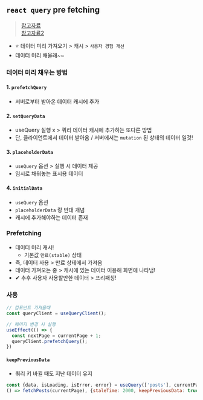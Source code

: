 ## `react query` pre fetching
> [참고자료](https://choi-hyunho.tistory.com/104) <br>
> [참고자료2](https://velog.io/@pjh1011409/React-Query-Pagination-Pre-fetching)
- ⭐ 데이터 미리 가져오기 > 캐시 > `사용자 경험 개선`
- 데이터 미리 채울래~~

### 데이터 미리 채우는 방법
#### 1. `prefetchQuery`
- 서버로부터 받아온 데이터 캐시에 추가
#### 2. `setQueryData`
- useQuery 실행 x > 쿼리 데이터 캐시에 추가하는 또다른 방법
- 단, 클라이언트에서 데이터 받아옴 / 서버에서는 `mutation` 된 상태의 데이터 일것!
#### 3. `placeholderData`
- `useQuery` 옵션 > 실행 시 데이터 제공
- 임시로 채워놓는 표시용 데이터
#### 4. `initialData`
- `useQuery` 옵션
- `placeholderData` 랑 반대 개념
- 캐시에 추가해야하는 데이터 존재

### Prefetching
- 데이터 미리 캐시!
  - 기본값 `만료(stable)` 상태
- 즉, 데이터 사용 > 만료 상테에서 가져옴
- 데이터 가져오는 중 > 캐시에 있는 데이터 이용해 화면에 나타냄!
- ✔ 추후 사용자 사용할만한 데이터 > 프리패칭!

### 사용
```javascript
// 컴포넌트 가져올때
const queryClient = useQueryClient();

// 페이지 변경 시 실행
useEffect(() => {
  const nextPage = currentPage + 1;
  queryClient.prefetchQuery();
})
```
#### `keepPreviousData`
- 쿼리 키 바뀔 때도 지난 데이터 유지


```javascript
const {data, isLoading, isError, error} = useQuery(['posts'], currentPage],
() => fetchPosts(currentPage), {staleTime: 2000, keepPreviousData: true});
```

